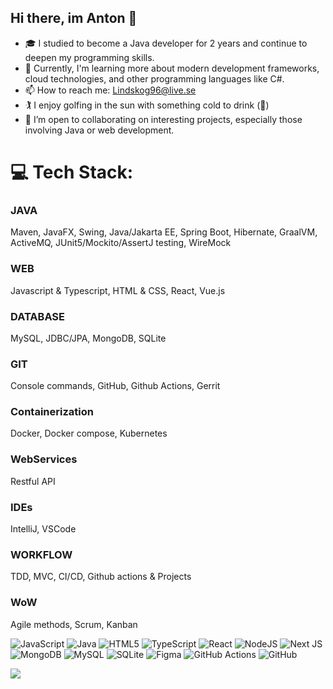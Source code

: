 ## Hi there, im Anton 👋

- 🎓 I studied to become a Java developer for 2 years and continue to deepen my programming skills. <br/>
- 🌱 Currently, I'm learning more about modern development frameworks, cloud technologies, and other programming languages like C#.<br/>
- 📫 How to reach me: Lindskog96@live.se<br/>
- 🏌️ I enjoy golfing in the sun with something cold to drink (🍺)<br/>
- 👯 I’m open to collaborating on interesting projects, especially those involving Java or web development.<br/>

# 💻 Tech Stack:

### JAVA
Maven, JavaFX, Swing, Java/Jakarta EE, Spring Boot, Hibernate, GraalVM, ActiveMQ, JUnit5/Mockito/AssertJ testing, WireMock <br/>

### WEB
Javascript & Typescript, HTML & CSS, React, Vue.js

### DATABASE
MySQL, JDBC/JPA, MongoDB, SQLite

### GIT
Console commands, GitHub, Github Actions, Gerrit

### Containerization
Docker, Docker compose, Kubernetes

### WebServices
Restful API

### IDEs
IntelliJ, VSCode

### WORKFLOW
TDD, MVC, CI/CD, Github actions & Projects

### WoW
Agile methods, Scrum, Kanban


![JavaScript](https://img.shields.io/badge/javascript-%23323330.svg?style=for-the-badge&logo=javascript&logoColor=%23F7DF1E) ![Java](https://img.shields.io/badge/java-%23ED8B00.svg?style=for-the-badge&logo=openjdk&logoColor=white) ![HTML5](https://img.shields.io/badge/html5-%23E34F26.svg?style=for-the-badge&logo=html5&logoColor=white) ![TypeScript](https://img.shields.io/badge/typescript-%23007ACC.svg?style=for-the-badge&logo=typescript&logoColor=white) ![React](https://img.shields.io/badge/react-%2320232a.svg?style=for-the-badge&logo=react&logoColor=%2361DAFB) ![NodeJS](https://img.shields.io/badge/node.js-6DA55F?style=for-the-badge&logo=node.js&logoColor=white) ![Next JS](https://img.shields.io/badge/Next-black?style=for-the-badge&logo=next.js&logoColor=white) ![MongoDB](https://img.shields.io/badge/MongoDB-%234ea94b.svg?style=for-the-badge&logo=mongodb&logoColor=white) ![MySQL](https://img.shields.io/badge/mysql-4479A1.svg?style=for-the-badge&logo=mysql&logoColor=white) ![SQLite](https://img.shields.io/badge/sqlite-%2307405e.svg?style=for-the-badge&logo=sqlite&logoColor=white) ![Figma](https://img.shields.io/badge/figma-%23F24E1E.svg?style=for-the-badge&logo=figma&logoColor=white) ![GitHub Actions](https://img.shields.io/badge/github%20actions-%232671E5.svg?style=for-the-badge&logo=githubactions&logoColor=white) ![GitHub](https://img.shields.io/badge/github-%23121011.svg?style=for-the-badge&logo=github&logoColor=white)

![](https://github-readme-stats.vercel.app/api/top-langs/?username=AntonLindskog96&theme=dark&hide_border=false&include_all_commits=false&count_private=false&layout=compact)



<!-- Proudly created with GPRM ( https://gprm.itsvg.in ) -->
